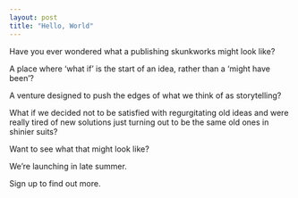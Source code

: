 ```yaml
---
layout: post
title: "Hello, World"
---
```

Have you ever wondered what a publishing skunkworks might look like?
 
A place where ‘what if’ is the start of an idea, rather than a ‘might have been’?
 
A venture designed to push the edges of what we think of as storytelling?
 
What if we decided not to be satisfied with regurgitating old ideas and were really tired of new solutions just turning out to be the same old ones in shinier suits?
 
Want to see what that might look like?
 
We’re launching in late summer.
 
Sign up to find out more.

<script async data-uid="14bfbe5fad" src="https://publishing-lab.kit.com/14bfbe5fad/index.js"></script>
